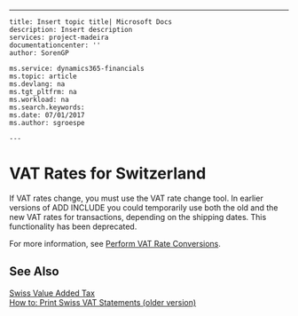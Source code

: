 ---
    title: Insert topic title| Microsoft Docs
    description: Insert description
    services: project-madeira
    documentationcenter: ''
    author: SorenGP

    ms.service: dynamics365-financials
    ms.topic: article
    ms.devlang: na
    ms.tgt_pltfrm: na
    ms.workload: na
    ms.search.keywords:
    ms.date: 07/01/2017
    ms.author: sgroespe

    ---
# VAT Rates for Switzerland
If VAT rates change, you must use the VAT rate change tool. In earlier versions of ADD INCLUDE<!--[!INCLUDE[navnow](../../includes/navnow_md.md)]--> you could temporarily use both the old and the new VAT rates for transactions, depending on the shipping dates. This functionality has been deprecated.  
  
 For more information, see [Perform VAT Rate Conversions](../perform-vat-rate-conversions.md).  
  
## See Also  
 [Swiss Value Added Tax](../swiss-value-added-tax.md)   
 [How to: Print Swiss VAT Statements \(older version\)](../how-to-print-swiss-vat-statements-older-version-.md)